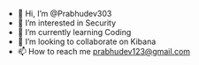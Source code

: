 - 👋 Hi, I’m @Prabhudev303
- 👀 I’m interested in Security
- 🌱 I’m currently learning Coding
- 💞️ I’m looking to collaborate on Kibana 
- 📫 How to reach me prabhudev123@gmail.com

<!---
Prabhudev303/Prabhudev303 is a ✨ special ✨ repository because its `README.md` (this file) appears on your GitHub profile.
You can click the Preview link to take a look at your changes.
--->
